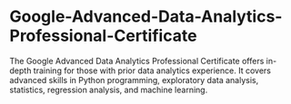 # Google-Advanced-Data-Analytics-Professional-Certificate
The Google Advanced Data Analytics Professional Certificate offers in-depth training for those with prior data analytics experience. It covers advanced skills in Python programming, exploratory data analysis, statistics, regression analysis, and machine learning.
